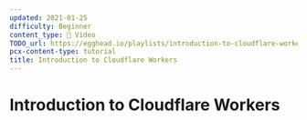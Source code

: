```yaml
---
updated: 2021-01-25
difficulty: Beginner
content_type: 🎥 Video
TODO_url: https://egghead.io/playlists/introduction-to-cloudflare-workers-5aa3?af=a54gwi
pcx-content-type: tutorial
title: Introduction to Cloudflare Workers
---
```


# Introduction to Cloudflare Workers
